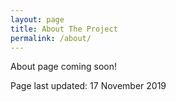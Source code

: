 ```yaml
---
layout: page
title: About The Project
permalink: /about/
---
```

About page coming soon!

Page last updated: 17 November 2019 
